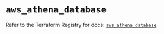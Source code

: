 # `aws_athena_database`

Refer to the Terraform Registry for docs: [`aws_athena_database`](https://registry.terraform.io/providers/hashicorp/aws/5.96.0/docs/resources/athena_database).
